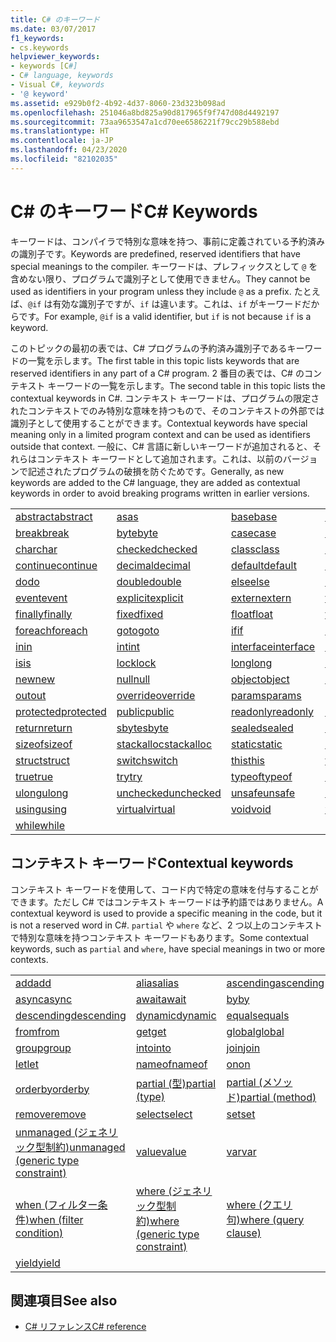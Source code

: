 ```yaml
---
title: C# のキーワード
ms.date: 03/07/2017
f1_keywords:
- cs.keywords
helpviewer_keywords:
- keywords [C#]
- C# language, keywords
- Visual C#, keywords
- '@ keyword'
ms.assetid: e929b0f2-4b92-4d37-8060-23d323b098ad
ms.openlocfilehash: 251046a8bd825a90d817965f9f747d08d4492197
ms.sourcegitcommit: 73aa9653547a1cd70ee6586221f79cc29b588ebd
ms.translationtype: HT
ms.contentlocale: ja-JP
ms.lasthandoff: 04/23/2020
ms.locfileid: "82102035"
---
```

# <a name="c-keywords"></a><span data-ttu-id="8690c-102">C# のキーワード</span><span class="sxs-lookup"><span data-stu-id="8690c-102">C# Keywords</span></span>

<span data-ttu-id="8690c-103">キーワードは、コンパイラで特別な意味を持つ、事前に定義されている予約済みの識別子です。</span><span class="sxs-lookup"><span data-stu-id="8690c-103">Keywords are predefined, reserved identifiers that have special meanings to the compiler.</span></span> <span data-ttu-id="8690c-104">キーワードは、プレフィックスとして `@` を含めない限り、プログラムで識別子として使用できません。</span><span class="sxs-lookup"><span data-stu-id="8690c-104">They cannot be used as identifiers in your program unless they include `@` as a prefix.</span></span> <span data-ttu-id="8690c-105">たとえば、`@if` は有効な識別子ですが、`if` は違います。これは、`if` がキーワードだからです。</span><span class="sxs-lookup"><span data-stu-id="8690c-105">For example, `@if` is a valid identifier, but `if` is not because `if` is a keyword.</span></span>  
  
 <span data-ttu-id="8690c-106">このトピックの最初の表では、C# プログラムの予約済み識別子であるキーワードの一覧を示します。</span><span class="sxs-lookup"><span data-stu-id="8690c-106">The first table in this topic lists keywords that are reserved identifiers in any part of a C# program.</span></span> <span data-ttu-id="8690c-107">2 番目の表では、C# のコンテキスト キーワードの一覧を示します。</span><span class="sxs-lookup"><span data-stu-id="8690c-107">The second table in this topic lists the contextual keywords in C#.</span></span> <span data-ttu-id="8690c-108">コンテキスト キーワードは、プログラムの限定されたコンテキストでのみ特別な意味を持つもので、そのコンテキストの外部では識別子として使用することができます。</span><span class="sxs-lookup"><span data-stu-id="8690c-108">Contextual keywords have special meaning only in a limited program context and can be used as identifiers outside that context.</span></span> <span data-ttu-id="8690c-109">一般に、C# 言語に新しいキーワードが追加されると、それらはコンテキスト キーワードとして追加されます。これは、以前のバージョンで記述されたプログラムの破損を防ぐためです。</span><span class="sxs-lookup"><span data-stu-id="8690c-109">Generally, as new keywords are added to the C# language, they are added as contextual keywords in order to avoid breaking programs written in earlier versions.</span></span>  
  
|||||  
|---|---|---|---|  
|[<span data-ttu-id="8690c-110">abstract</span><span class="sxs-lookup"><span data-stu-id="8690c-110">abstract</span></span>](abstract.md)|[<span data-ttu-id="8690c-111">as</span><span class="sxs-lookup"><span data-stu-id="8690c-111">as</span></span>](../operators/type-testing-and-cast.md#as-operator)|[<span data-ttu-id="8690c-112">base</span><span class="sxs-lookup"><span data-stu-id="8690c-112">base</span></span>](base.md)|[<span data-ttu-id="8690c-113">bool</span><span class="sxs-lookup"><span data-stu-id="8690c-113">bool</span></span>](../builtin-types/bool.md)|  
|[<span data-ttu-id="8690c-114">break</span><span class="sxs-lookup"><span data-stu-id="8690c-114">break</span></span>](break.md)|[<span data-ttu-id="8690c-115">byte</span><span class="sxs-lookup"><span data-stu-id="8690c-115">byte</span></span>](../builtin-types/integral-numeric-types.md)|[<span data-ttu-id="8690c-116">case</span><span class="sxs-lookup"><span data-stu-id="8690c-116">case</span></span>](switch.md)|[<span data-ttu-id="8690c-117">catch</span><span class="sxs-lookup"><span data-stu-id="8690c-117">catch</span></span>](try-catch.md)|  
|[<span data-ttu-id="8690c-118">char</span><span class="sxs-lookup"><span data-stu-id="8690c-118">char</span></span>](../builtin-types/char.md)|[<span data-ttu-id="8690c-119">checked</span><span class="sxs-lookup"><span data-stu-id="8690c-119">checked</span></span>](checked.md)|[<span data-ttu-id="8690c-120">class</span><span class="sxs-lookup"><span data-stu-id="8690c-120">class</span></span>](class.md)|[<span data-ttu-id="8690c-121">const</span><span class="sxs-lookup"><span data-stu-id="8690c-121">const</span></span>](const.md)|  
|[<span data-ttu-id="8690c-122">continue</span><span class="sxs-lookup"><span data-stu-id="8690c-122">continue</span></span>](continue.md)|[<span data-ttu-id="8690c-123">decimal</span><span class="sxs-lookup"><span data-stu-id="8690c-123">decimal</span></span>](../builtin-types/floating-point-numeric-types.md)|[<span data-ttu-id="8690c-124">default</span><span class="sxs-lookup"><span data-stu-id="8690c-124">default</span></span>](default.md)|[<span data-ttu-id="8690c-125">delegate</span><span class="sxs-lookup"><span data-stu-id="8690c-125">delegate</span></span>](../builtin-types/reference-types.md)|  
|[<span data-ttu-id="8690c-126">do</span><span class="sxs-lookup"><span data-stu-id="8690c-126">do</span></span>](do.md)|[<span data-ttu-id="8690c-127">double</span><span class="sxs-lookup"><span data-stu-id="8690c-127">double</span></span>](../builtin-types/floating-point-numeric-types.md)|[<span data-ttu-id="8690c-128">else</span><span class="sxs-lookup"><span data-stu-id="8690c-128">else</span></span>](if-else.md)|[<span data-ttu-id="8690c-129">enum</span><span class="sxs-lookup"><span data-stu-id="8690c-129">enum</span></span>](../builtin-types/enum.md)|  
|[<span data-ttu-id="8690c-130">event</span><span class="sxs-lookup"><span data-stu-id="8690c-130">event</span></span>](event.md)|[<span data-ttu-id="8690c-131">explicit</span><span class="sxs-lookup"><span data-stu-id="8690c-131">explicit</span></span>](../operators/user-defined-conversion-operators.md)|[<span data-ttu-id="8690c-132">extern</span><span class="sxs-lookup"><span data-stu-id="8690c-132">extern</span></span>](extern.md)|[<span data-ttu-id="8690c-133">false</span><span class="sxs-lookup"><span data-stu-id="8690c-133">false</span></span>](../builtin-types/bool.md)|  
|[<span data-ttu-id="8690c-134">finally</span><span class="sxs-lookup"><span data-stu-id="8690c-134">finally</span></span>](try-finally.md)|[<span data-ttu-id="8690c-135">fixed</span><span class="sxs-lookup"><span data-stu-id="8690c-135">fixed</span></span>](fixed-statement.md)|[<span data-ttu-id="8690c-136">float</span><span class="sxs-lookup"><span data-stu-id="8690c-136">float</span></span>](../builtin-types/floating-point-numeric-types.md)|[<span data-ttu-id="8690c-137">for</span><span class="sxs-lookup"><span data-stu-id="8690c-137">for</span></span>](for.md)|  
|[<span data-ttu-id="8690c-138">foreach</span><span class="sxs-lookup"><span data-stu-id="8690c-138">foreach</span></span>](foreach-in.md)|[<span data-ttu-id="8690c-139">goto</span><span class="sxs-lookup"><span data-stu-id="8690c-139">goto</span></span>](goto.md)|[<span data-ttu-id="8690c-140">if</span><span class="sxs-lookup"><span data-stu-id="8690c-140">if</span></span>](if-else.md)|[<span data-ttu-id="8690c-141">implicit</span><span class="sxs-lookup"><span data-stu-id="8690c-141">implicit</span></span>](../operators/user-defined-conversion-operators.md)|  
|[<span data-ttu-id="8690c-142">in</span><span class="sxs-lookup"><span data-stu-id="8690c-142">in</span></span>](in.md)|[<span data-ttu-id="8690c-143">int</span><span class="sxs-lookup"><span data-stu-id="8690c-143">int</span></span>](../builtin-types/integral-numeric-types.md)|[<span data-ttu-id="8690c-144">interface</span><span class="sxs-lookup"><span data-stu-id="8690c-144">interface</span></span>](interface.md)|[<span data-ttu-id="8690c-145">internal</span><span class="sxs-lookup"><span data-stu-id="8690c-145">internal</span></span>](internal.md)|
|[<span data-ttu-id="8690c-146">is</span><span class="sxs-lookup"><span data-stu-id="8690c-146">is</span></span>](is.md)|[<span data-ttu-id="8690c-147">lock</span><span class="sxs-lookup"><span data-stu-id="8690c-147">lock</span></span>](lock-statement.md)|[<span data-ttu-id="8690c-148">long</span><span class="sxs-lookup"><span data-stu-id="8690c-148">long</span></span>](../builtin-types/integral-numeric-types.md)|[<span data-ttu-id="8690c-149">namespace</span><span class="sxs-lookup"><span data-stu-id="8690c-149">namespace</span></span>](namespace.md)|
|[<span data-ttu-id="8690c-150">new</span><span class="sxs-lookup"><span data-stu-id="8690c-150">new</span></span>](../operators/new-operator.md)|[<span data-ttu-id="8690c-151">null</span><span class="sxs-lookup"><span data-stu-id="8690c-151">null</span></span>](null.md)|[<span data-ttu-id="8690c-152">object</span><span class="sxs-lookup"><span data-stu-id="8690c-152">object</span></span>](../builtin-types/reference-types.md)|[<span data-ttu-id="8690c-153">operator</span><span class="sxs-lookup"><span data-stu-id="8690c-153">operator</span></span>](../operators/operator-overloading.md)|
|[<span data-ttu-id="8690c-154">out</span><span class="sxs-lookup"><span data-stu-id="8690c-154">out</span></span>](out.md)|[<span data-ttu-id="8690c-155">override</span><span class="sxs-lookup"><span data-stu-id="8690c-155">override</span></span>](override.md)|[<span data-ttu-id="8690c-156">params</span><span class="sxs-lookup"><span data-stu-id="8690c-156">params</span></span>](params.md)|[<span data-ttu-id="8690c-157">private</span><span class="sxs-lookup"><span data-stu-id="8690c-157">private</span></span>](private.md)|
|[<span data-ttu-id="8690c-158">protected</span><span class="sxs-lookup"><span data-stu-id="8690c-158">protected</span></span>](protected.md)|[<span data-ttu-id="8690c-159">public</span><span class="sxs-lookup"><span data-stu-id="8690c-159">public</span></span>](public.md)|[<span data-ttu-id="8690c-160">readonly</span><span class="sxs-lookup"><span data-stu-id="8690c-160">readonly</span></span>](readonly.md)|[<span data-ttu-id="8690c-161">ref</span><span class="sxs-lookup"><span data-stu-id="8690c-161">ref</span></span>](ref.md)|
|[<span data-ttu-id="8690c-162">return</span><span class="sxs-lookup"><span data-stu-id="8690c-162">return</span></span>](return.md)|[<span data-ttu-id="8690c-163">sbyte</span><span class="sxs-lookup"><span data-stu-id="8690c-163">sbyte</span></span>](../builtin-types/integral-numeric-types.md)|[<span data-ttu-id="8690c-164">sealed</span><span class="sxs-lookup"><span data-stu-id="8690c-164">sealed</span></span>](sealed.md)|[<span data-ttu-id="8690c-165">short</span><span class="sxs-lookup"><span data-stu-id="8690c-165">short</span></span>](../builtin-types/integral-numeric-types.md)||
[<span data-ttu-id="8690c-166">sizeof</span><span class="sxs-lookup"><span data-stu-id="8690c-166">sizeof</span></span>](../operators/sizeof.md)|[<span data-ttu-id="8690c-167">stackalloc</span><span class="sxs-lookup"><span data-stu-id="8690c-167">stackalloc</span></span>](../operators/stackalloc.md)|[<span data-ttu-id="8690c-168">static</span><span class="sxs-lookup"><span data-stu-id="8690c-168">static</span></span>](static.md)|[<span data-ttu-id="8690c-169">string</span><span class="sxs-lookup"><span data-stu-id="8690c-169">string</span></span>](../builtin-types/reference-types.md)|
|[<span data-ttu-id="8690c-170">struct</span><span class="sxs-lookup"><span data-stu-id="8690c-170">struct</span></span>](../builtin-types/struct.md)|[<span data-ttu-id="8690c-171">switch</span><span class="sxs-lookup"><span data-stu-id="8690c-171">switch</span></span>](switch.md)|[<span data-ttu-id="8690c-172">this</span><span class="sxs-lookup"><span data-stu-id="8690c-172">this</span></span>](this.md)|[<span data-ttu-id="8690c-173">throw</span><span class="sxs-lookup"><span data-stu-id="8690c-173">throw</span></span>](throw.md)|
|[<span data-ttu-id="8690c-174">true</span><span class="sxs-lookup"><span data-stu-id="8690c-174">true</span></span>](../builtin-types/bool.md)|[<span data-ttu-id="8690c-175">try</span><span class="sxs-lookup"><span data-stu-id="8690c-175">try</span></span>](try-catch.md)|[<span data-ttu-id="8690c-176">typeof</span><span class="sxs-lookup"><span data-stu-id="8690c-176">typeof</span></span>](../operators/type-testing-and-cast.md#typeof-operator)|[<span data-ttu-id="8690c-177">uint</span><span class="sxs-lookup"><span data-stu-id="8690c-177">uint</span></span>](../builtin-types/integral-numeric-types.md)|
|[<span data-ttu-id="8690c-178">ulong</span><span class="sxs-lookup"><span data-stu-id="8690c-178">ulong</span></span>](../builtin-types/integral-numeric-types.md)|[<span data-ttu-id="8690c-179">unchecked</span><span class="sxs-lookup"><span data-stu-id="8690c-179">unchecked</span></span>](unchecked.md)|[<span data-ttu-id="8690c-180">unsafe</span><span class="sxs-lookup"><span data-stu-id="8690c-180">unsafe</span></span>](unsafe.md)|[<span data-ttu-id="8690c-181">ushort</span><span class="sxs-lookup"><span data-stu-id="8690c-181">ushort</span></span>](../builtin-types/integral-numeric-types.md)|
|[<span data-ttu-id="8690c-182">using</span><span class="sxs-lookup"><span data-stu-id="8690c-182">using</span></span>](using.md)|[<span data-ttu-id="8690c-183">virtual</span><span class="sxs-lookup"><span data-stu-id="8690c-183">virtual</span></span>](virtual.md)|[<span data-ttu-id="8690c-184">void</span><span class="sxs-lookup"><span data-stu-id="8690c-184">void</span></span>](../builtin-types/void.md)|[<span data-ttu-id="8690c-185">volatile</span><span class="sxs-lookup"><span data-stu-id="8690c-185">volatile</span></span>](volatile.md)|
|[<span data-ttu-id="8690c-186">while</span><span class="sxs-lookup"><span data-stu-id="8690c-186">while</span></span>](while.md)|

## <a name="contextual-keywords"></a><span data-ttu-id="8690c-187">コンテキスト キーワード</span><span class="sxs-lookup"><span data-stu-id="8690c-187">Contextual keywords</span></span>

 <span data-ttu-id="8690c-188">コンテキスト キーワードを使用して、コード内で特定の意味を付与することができます。ただし C# ではコンテキスト キーワードは予約語ではありません。</span><span class="sxs-lookup"><span data-stu-id="8690c-188">A contextual keyword is used to provide a specific meaning in the code, but it is not a reserved word in C#.</span></span> <span data-ttu-id="8690c-189">`partial` や `where` など、2 つ以上のコンテキストで特別な意味を持つコンテキスト キーワードもあります。</span><span class="sxs-lookup"><span data-stu-id="8690c-189">Some contextual keywords, such as `partial` and `where`, have special meanings in two or more contexts.</span></span>  
  
||||  
|---|---|---|  
|[<span data-ttu-id="8690c-190">add</span><span class="sxs-lookup"><span data-stu-id="8690c-190">add</span></span>](add.md)|[<span data-ttu-id="8690c-191">alias</span><span class="sxs-lookup"><span data-stu-id="8690c-191">alias</span></span>](extern-alias.md)|[<span data-ttu-id="8690c-192">ascending</span><span class="sxs-lookup"><span data-stu-id="8690c-192">ascending</span></span>](ascending.md)|
|[<span data-ttu-id="8690c-193">async</span><span class="sxs-lookup"><span data-stu-id="8690c-193">async</span></span>](async.md)|[<span data-ttu-id="8690c-194">await</span><span class="sxs-lookup"><span data-stu-id="8690c-194">await</span></span>](../operators/await.md)|[<span data-ttu-id="8690c-195">by</span><span class="sxs-lookup"><span data-stu-id="8690c-195">by</span></span>](by.md)|
|[<span data-ttu-id="8690c-196">descending</span><span class="sxs-lookup"><span data-stu-id="8690c-196">descending</span></span>](descending.md)|[<span data-ttu-id="8690c-197">dynamic</span><span class="sxs-lookup"><span data-stu-id="8690c-197">dynamic</span></span>](../builtin-types/reference-types.md)|[<span data-ttu-id="8690c-198">equals</span><span class="sxs-lookup"><span data-stu-id="8690c-198">equals</span></span>](equals.md)|
|[<span data-ttu-id="8690c-199">from</span><span class="sxs-lookup"><span data-stu-id="8690c-199">from</span></span>](from-clause.md)|[<span data-ttu-id="8690c-200">get</span><span class="sxs-lookup"><span data-stu-id="8690c-200">get</span></span>](get.md)|[<span data-ttu-id="8690c-201">global</span><span class="sxs-lookup"><span data-stu-id="8690c-201">global</span></span>](../operators/namespace-alias-qualifier.md)|
|[<span data-ttu-id="8690c-202">group</span><span class="sxs-lookup"><span data-stu-id="8690c-202">group</span></span>](group-clause.md)|[<span data-ttu-id="8690c-203">into</span><span class="sxs-lookup"><span data-stu-id="8690c-203">into</span></span>](into.md)|[<span data-ttu-id="8690c-204">join</span><span class="sxs-lookup"><span data-stu-id="8690c-204">join</span></span>](join-clause.md)|
|[<span data-ttu-id="8690c-205">let</span><span class="sxs-lookup"><span data-stu-id="8690c-205">let</span></span>](let-clause.md)|[<span data-ttu-id="8690c-206">nameof</span><span class="sxs-lookup"><span data-stu-id="8690c-206">nameof</span></span>](../operators/nameof.md)|[<span data-ttu-id="8690c-207">on</span><span class="sxs-lookup"><span data-stu-id="8690c-207">on</span></span>](on.md)|
|[<span data-ttu-id="8690c-208">orderby</span><span class="sxs-lookup"><span data-stu-id="8690c-208">orderby</span></span>](orderby-clause.md)|[<span data-ttu-id="8690c-209">partial (型)</span><span class="sxs-lookup"><span data-stu-id="8690c-209">partial (type)</span></span>](partial-type.md)|[<span data-ttu-id="8690c-210">partial (メソッド)</span><span class="sxs-lookup"><span data-stu-id="8690c-210">partial (method)</span></span>](partial-method.md)|
|[<span data-ttu-id="8690c-211">remove</span><span class="sxs-lookup"><span data-stu-id="8690c-211">remove</span></span>](remove.md)|[<span data-ttu-id="8690c-212">select</span><span class="sxs-lookup"><span data-stu-id="8690c-212">select</span></span>](select-clause.md)|[<span data-ttu-id="8690c-213">set</span><span class="sxs-lookup"><span data-stu-id="8690c-213">set</span></span>](set.md)|
|[<span data-ttu-id="8690c-214">unmanaged (ジェネリック型制約)</span><span class="sxs-lookup"><span data-stu-id="8690c-214">unmanaged (generic type constraint)</span></span>](where-generic-type-constraint.md)|[<span data-ttu-id="8690c-215">value</span><span class="sxs-lookup"><span data-stu-id="8690c-215">value</span></span>](value.md)|[<span data-ttu-id="8690c-216">var</span><span class="sxs-lookup"><span data-stu-id="8690c-216">var</span></span>](var.md)|
|[<span data-ttu-id="8690c-217">when (フィルター条件)</span><span class="sxs-lookup"><span data-stu-id="8690c-217">when (filter condition)</span></span>](when.md)|[<span data-ttu-id="8690c-218">where (ジェネリック型制約)</span><span class="sxs-lookup"><span data-stu-id="8690c-218">where (generic type constraint)</span></span>](where-generic-type-constraint.md)|[<span data-ttu-id="8690c-219">where (クエリ句)</span><span class="sxs-lookup"><span data-stu-id="8690c-219">where (query clause)</span></span>](where-clause.md)|
|[<span data-ttu-id="8690c-220">yield</span><span class="sxs-lookup"><span data-stu-id="8690c-220">yield</span></span>](yield.md)| | |
  
## <a name="see-also"></a><span data-ttu-id="8690c-221">関連項目</span><span class="sxs-lookup"><span data-stu-id="8690c-221">See also</span></span>

- [<span data-ttu-id="8690c-222">C# リファレンス</span><span class="sxs-lookup"><span data-stu-id="8690c-222">C# reference</span></span>](../index.md)
